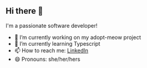 ## Hi there 👋

I'm a passionate software developer!

- 🔭 I’m currently working on my adopt-meow project 
- 🌱 I’m currently learning Typescript
- 📫 How to reach me: [LinkedIn](https://www.linkedin.com/in/carrie-li-dev)
- 😄 Pronouns: she/her/hers


